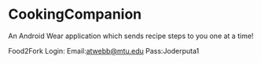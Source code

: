 # CookingCompanion
An Android Wear application which sends recipe steps to you one at a time!

Food2Fork Login:
Email:atwebb@mtu.edu
Pass:Joderputa1
